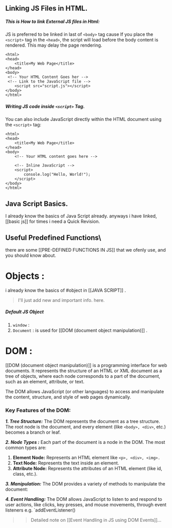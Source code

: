 ## Linking JS Files in HTML. 

##### This is How to link  External JS files in Html:

JS is preferred to be linked in last of `<body>` tag cause  If you place the `<script>` tag in the `<head>`, the script will load before the body content is rendered. This may delay the page rendering.  
```
<html>
<head>
    <title>My Web Page</title>
</head>
<body>
 <!-- Your HTML Content Goes her --> 
 <!-- Link to the JavaScript file -->
    <script src="script.js"></script>
</body>
</html>
```

##### Writing JS code inside `<script>` Tag. 
You can also include JavaScript directly within the HTML document using the `<script>` tag:
```
<html>
<head>
    <title>My Web Page</title>
</head>
<body>
    <!-- Your HTML content goes here -->

    <!-- Inline JavaScript -->
    <script>
        console.log("Hello, World!");
    </script>
</body>
</html>
```

## Java Script  Basics.  
I already know the basics of Java Script already. 
anyways i have linked, [[basic js]] for times i need a Quick Revision. 

## Useful Predefined Functions\
there are some [[PRE-DEFINED FUNCTIONS IN JS]] that we ofenly use, and you should know about.  


# Objects  : 
i already know the basics of  #object in [[JAVA SCRIPT]] . 
>I'll just add new and important info. here.   

##### Default JS Object
1. `window` :   
2. `Document` : is used for [[DOM (document object manipulation)]] . 

# DOM : 
[[DOM (document object manipulation)]] is a programming interface for web documents. It represents the structure of an HTML or XML document as a tree of objects, where each node corresponds to a part of the document, such as an element, attribute, or text.

The DOM allows JavaScript (or other languages) to access and manipulate the content, structure, and style of web pages dynamically.

### Key Features of the DOM:

***1.  Tree Structure:*** The DOM represents the document as a tree structure. The root node is the document, and every element (like `<body>, <div>`, etc.) becomes a branch or leaf.   

***2. Node Types :***  Each part of the document is a node in the DOM. The most common types are:
1. **Element Node:** Represents an HTML element like `<p>, <div>, <img>.`
2. **Text Node:** Represents the text inside an element.
3. **Attribute Node:** Represents the attributes of an HTML element (like id, class, etc.).

***3. Manipulation:*** The DOM provides a variety of methods to manipulate the document:

***4. Event Handling:*** The DOM allows JavaScript to listen to and respond to user actions, like clicks, key presses, and mouse movements, through event listeners e.g. `addEventListener()

>> Detailed note on [[Event Handling in JS using DOM Events]]... 

